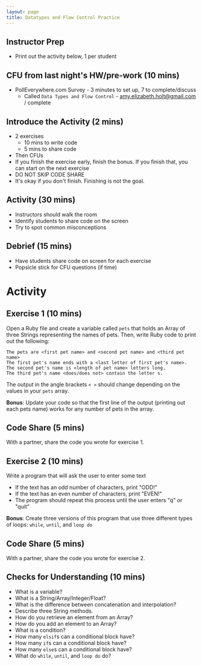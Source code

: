 ```yaml
---
layout: page
title: Datatypes and Flow Control Practice
---
```


## Instructor Prep

* Print out the activity below, 1 per student

## CFU from last night's HW/pre-work (10 mins)

 * PollEverywhere.com Survey - 3 minutes to set up, 7 to complete/discuss
   * Called `Data Types and Flow Control` - amy.elizabeth.holt@gmail.com / complete
 
## Introduce the Activity (2 mins)

  * 2 exercises
    * 10 mins to write code
    * 5 mins to share code
  * Then CFUs
  * If you finish the exercise early, finish the bonus. If you finish that, you can start on the next exercise
  * DO NOT SKIP CODE SHARE
  * It's okay if you don't finish. Finishing is not the goal.

## Activity (30 mins)

  * Instructors should walk the room
  * Identify students to share code on the screen
  * Try to spot common misconceptions

## Debrief (15 mins)

  * Have students share code on screen for each exercise
  * Popsicle stick for CFU questions (if time)

# Activity

## Exercise 1 (10 mins)

Open a Ruby file and create a variable called `pets` that holds an Array of three Strings representing the names of pets. Then, write Ruby code to print out the following:

```
The pets are <first pet name> and <second pet name> and <third pet name>
The first pet's name ends with a <last letter of first pet's name>.
The second pet's name is <length of pet name> letters long.
The third pet's name <does/does not> contain the letter s.
```

The output in the angle brackets `< >` should change depending on the values in your `pets` array.

**Bonus**: Update your code so that the first line of the output (printing out each pets name) works for any number of pets in the array.

## Code Share (5 mins)

With a partner, share the code you wrote for exercise 1.

## Exercise 2 (10 mins)

Write a program that will ask the user to enter some text

* If the text has an odd number of characters, print "ODD!"
* If the text has an even number of characters, print "EVEN!"
* The program should repeat this process until the user enters "q" or "quit"

**Bonus**: Create three versions of this program that use three different types of loops: `while`, `until`, and `loop do`

## Code Share (5 mins)

With a partner, share the code you wrote for exercise 2.

## Checks for Understanding (10 mins)

* What is a variable?
* What is a String/Array/Integer/Float?
* What is the difference between concatenation and interpolation?
* Describe three String methods.
* How do you retrieve an element from an Array?
* How do you add an element to an Array?
* What is a condition?
* How many `elsif`s can a conditional block have?
* How many `if`s can a conditional block have?
* How many `else`s can a conditional block have?
* What do `while`, `until`, and `loop do` do?
